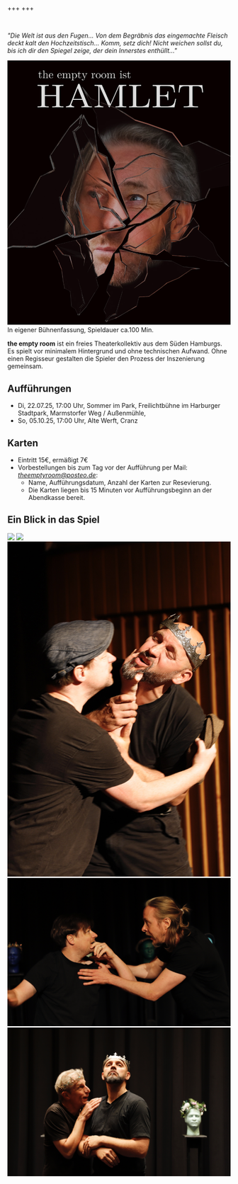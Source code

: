 +++
+++

</br>

*"Die Welt ist aus den Fugen... Von dem Begräbnis das eingemachte Fleisch deckt kalt den Hochzeitstisch... Komm, setz dich! Nicht weichen sollst du, bis ich dir den Spiegel zeige, der dein Innerstes enthüllt..."*

![title](plakat_v10_ohneText.webp)
In eigener Bühnenfassung, Spieldauer ca.100 Min.

**the empty room** ist ein freies Theaterkollektiv aus dem Süden Hamburgs. Es spielt vor minimalem Hintergrund und ohne technischen Aufwand. Ohne einen Regisseur gestalten die Spieler den Prozess der Inszenierung gemeinsam.

## Aufführungen
- Di, 22.07.25, 17:00 Uhr, Sommer im Park, Freilichtbühne im Harburger Stadtpark, Marmstorfer Weg / Außenmühle, 
- So, 05.10.25, 17:00 Uhr, Alte Werft, Cranz 

## Karten
- Eintritt 15€, ermäßigt 7€
- Vorbestellungen bis zum Tag vor der Aufführung per Mail: *theemptyroom@posteo.de*:
    - Name, Aufführungsdatum, Anzahl der Karten zur Resevierung.
    - Die Karten liegen bis 15 Minuten vor Aufführungsbeginn an der Abendkasse bereit.

## Ein Blick in das Spiel
![](18_Mai_Auffuehrungen.JPG)
![](17_Mai_Auffuehrungen.JPG)
![](23_Mai_Auffuehrungen.JPG)
![](65_Mai_Auffuehrungen.JPG)
![](69_Mai_Auffuehrungen.JPG)
